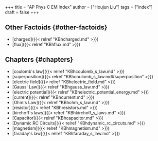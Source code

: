 +++
title = "AP Phys C EM Index"
author = ["Houjun Liu"]
tags = ["index"]
draft = false
+++

## Other Factoids {#other-factoids}

-   [charged]({{< relref "KBhcharged.md" >}})
-   [flux]({{< relref "KBhflux.md" >}})


## Chapters {#chapters}

-   [coulomb's law]({{< relref "KBhcoulomb_s_law.md" >}})
-   [superposition]({{< relref "KBhcoulomb_s_law.md#superposition" >}})
-   [electric field]({{< relref "KBhelectric_field.md" >}})
-   [Gauss' Law]({{< relref "KBhgauss_law.md" >}})
-   [electric potential]({{< relref "KBhelectric_potential_energy.md" >}})
-   [current]({{< relref "KBhcurrent.md" >}})
-   [Ohm's Law]({{< relref "KBhohm_s_law.md" >}})
-   [resistor]({{< relref "KBhresistors.md" >}})
-   [kirchoff's laws]({{< relref "KBhkirchoff_s_laws.md" >}})
-   [Capacitor]({{< relref "KBhcapacitor.md" >}})
-   [Dynamic RC Circuits]({{< relref "KBhdynamic_rc_circuts.md" >}})
-   [magnetism]({{< relref "KBhmagnetism.md" >}})
-   [faraday's law]({{< relref "KBhfaraday_s_law.md" >}})
